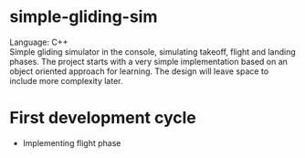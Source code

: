 # simple-gliding-sim
Language: C++
<br>
Simple gliding simulator in the console, simulating takeoff, flight and landing phases.
The project starts with a very simple implementation based on an object oriented approach for learning.
The design will leave space to include more complexity later.
# First development cycle
<ul>
    <li>Implementing flight phase</li>
</ul>
